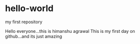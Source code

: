 # hello-world
my first repository

Hello everyone...this is himanshu agrawal
This is my first day on github...and its just amazing
